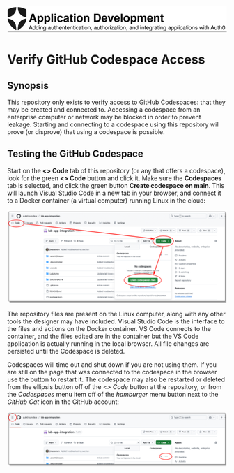 ![Lab Banner](./.assets/images/application-development-banner.png)

# Verify GitHub Codespace Access

## Synopsis

This repository only exists to verify access to GitHub Codespaces: that they may be created and connected to.
Accessing a codespace from an enterprise computer or network may be blocked in order to prevent leakage.
Starting and connecting to a codespace using this repository will prove (or disprove) that using a codespace is possible.

## Testing the GitHub Codespace

Start on the **\<> Code** tab of this repository (or any that offers a codespace),
look for the green **\<> Code** button and click it.
Make sure the **Codespaces** tab is selected, and click the green button **Create codespace on main**.
This will launch Visual Studio Code in a new tab in your browser, and connect it to a Docker container (a virtual computer)
running Linux in the cloud:

<div style="text-align: center;" /><img src="./.assets/images/github-codespace-launch.png" /></div>

The repository files are present on the Linux computer, along with any other tools the designer may have included.
Visual Studio Code is the interface to the files and actions on the Docker container.
VS Code connects to the container, and the files edited are in the container but the VS Code
application is actually running in the local browser. 
All file changes are persisted until the Codespace is deleted.

Codespaces will time out and shut down if you are not using them.
If you are still on the page that was connected to the codespace in the browser use the button to restart it.
The codespace may also be restarted or deleted from the ellipsis button off of the *\<> Code* button at the repository,
or from the *Codespaces* menu item off of the *hamburger* menu button next to the *GitHub Cat* icon in the GitHub account:

<div style="text-align: center;" /><img src="./.assets/images/github-codespace-manage.png" /></div>
